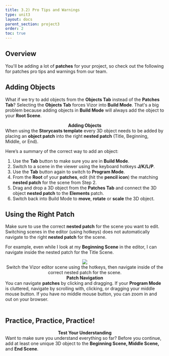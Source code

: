 ```yaml
---
title: 3.2) Pro Tips and Warnings
type: unit3
layout: docs
parent_section: project3
order: 2
toc: true
---
```

## Overview
You'll be adding a lot of <strong>patches</strong> for your project, so check out the following for patches pro tips and warnings from our team.

## Adding Objects
What if we try to add objects from the <strong>Objects Tab</strong> instead of the <strong>Patches Tab</strong>?  Selecting the <strong>Objects Tab</strong> forces Vizor into <strong>Build Mode</strong>. That's a big problem because adding objects in <strong>Build Mode</strong> will always add the object to your <strong>Root Scene</strong>. 

<div class="alert_red">
  <div style="text-align:center">
  	<strong>Adding Objects</strong>
  </div> 
  When using the <strong>Storycasts template</strong> every 3D object needs to be added by placing an <strong>object patch</strong> into the right <strong>nested patch</strong> (Title, Beginning, Middle, or End).
</div>

Here’s a summary of the correct way to add an object:

1. Use the <strong>Tab</strong> button to make sure you are in <strong>Build Mode</strong>.  
2. Switch to a scene in the viewer using the keyboard hotkeys <strong>J/K/L/P</strong>.
3. Use the <strong>Tab</strong> button again to switch to <strong>Program Mode</strong>.
4. From the <strong>Root</strong> of your <strong>patches</strong>, edit (hit the <strong>pencil icon</strong>) the matching <strong>nested patch</strong> for the scene from Step 2.
5. Drag and drop a 3D object from the <strong>Patches Tab</strong> and connect the 3D object <strong>nested patch</strong> to the <strong>Elements</strong> patch.
6. Switch back into Build Mode to <strong>move</strong>, <strong>rotate</strong> or <strong>scale</strong> the 3D object. 

## Using the Right Patch
Make sure to use the correct <strong>nested patch</strong> for the scene you want to edit.  Switching scenes in the editor (using hotkeys) does not automatically navigate to the right <strong>nested patch</strong> for the scene. 

For example, even while I look at my <strong>Beginning Scene</strong> in the editor, I can navigate inside the nested patch for the Title Scene.
<div style="text-align:center">
	<img src="/images/techsummer/Unit3/3.2/sceneMismatch.gif">
	<br>
	Switch the Vizor editor scene using the hotkeys, then navigate inside of the correct nested patch for the scene. 
</div> 

<div class="alert_yellow">
  <div style="text-align:center">
  	<strong>Patch Navigation</strong>
  </div> 
  You can navigate <strong>patches</strong> by clicking and dragging.  If your <strong>Program Mode</strong> is cluttered, navigate by scrolling with, clicking, or dragging your middle mouse button. If you have no middle mouse button, you can zoom in and out on your browser.
</div>
<br>

## Practice, Practice, Practice!
<div class="alert_green">
  <div style="text-align:center">
  	<strong>Test Your Understanding</strong>
  </div> 
  Want to make sure you understand everything so far? Before you continue, add at least one unique 3D object to the <strong>Beginning Scene, Middle Scene,</strong> and <strong>End Scene</strong>. 
</div>
<br>
